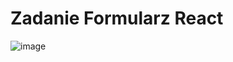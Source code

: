 # Zadanie Formularz React
![image](https://github.com/user-attachments/assets/d38deb20-896e-4708-be60-692b1554ae4e)
